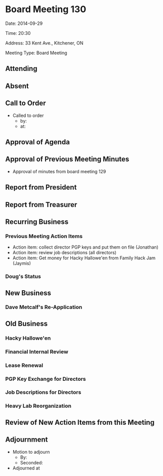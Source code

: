 # Board Meeting 130

Date: 2014-09-29

Time: 20:30

Address: 33 Kent Ave., Kitchener, ON

Meeting Type: Board Meeting

## Attending

## Absent

## Call to Order
* Called to order
    * by:
    * at: 

## Approval of Agenda

## Approval of Previous Meeting Minutes
* Approval of minutes from board meeting 129

## Report from President

## Report from Treasurer

## Recurring Business

### Previous Meeting Action Items
* Action item: collect director PGP keys and put them on file (Jonathan)
* Action item: review job descriptions (all directors)
* Action item: Get money for Hacky Hallowe'en from Family Hack Jam (Jaymis)

### Doug's Status

## New Business

### Dave Metcalf's Re-Application

## Old Business

### Hacky Hallowe'en

### Financial Internal Review

### Lease Renewal

### PGP Key Exchange for Directors

### Job Descriptions for Directors

### Heavy Lab Reorganization

## Review of New Action Items from this Meeting

## Adjournment
* Motion to adjourn
    * By: 
    * Seconded: 
* Adjourned at 
